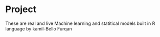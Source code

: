 # Project
These are real and live Machine learning and statitical models built in R language by kamil-Bello Furqan

